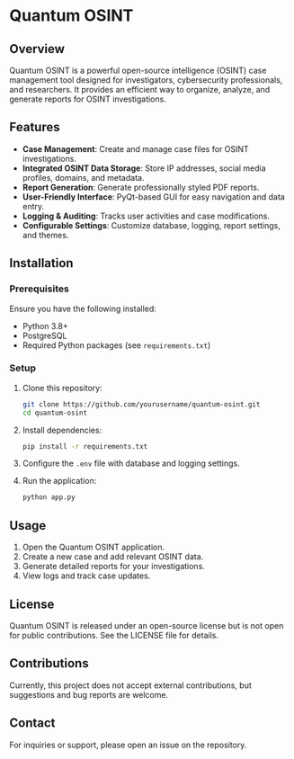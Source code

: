 # Quantum OSINT

## Overview
Quantum OSINT is a powerful open-source intelligence (OSINT) case management tool designed for investigators, cybersecurity professionals, and researchers. It provides an efficient way to organize, analyze, and generate reports for OSINT investigations.

## Features
- **Case Management**: Create and manage case files for OSINT investigations.
- **Integrated OSINT Data Storage**: Store IP addresses, social media profiles, domains, and metadata.
- **Report Generation**: Generate professionally styled PDF reports.
- **User-Friendly Interface**: PyQt-based GUI for easy navigation and data entry.
- **Logging & Auditing**: Tracks user activities and case modifications.
- **Configurable Settings**: Customize database, logging, report settings, and themes.

## Installation

### Prerequisites
Ensure you have the following installed:
- Python 3.8+
- PostgreSQL
- Required Python packages (see `requirements.txt`)

### Setup

1. Clone this repository:
   ```bash
   git clone https://github.com/yourusername/quantum-osint.git
   cd quantum-osint
   ```

2. Install dependencies:
   ```bash
   pip install -r requirements.txt
   ```

3. Configure the `.env` file with database and logging settings.

4. Run the application:
   ```bash
   python app.py
   ```

## Usage
1. Open the Quantum OSINT application.
2. Create a new case and add relevant OSINT data.
3. Generate detailed reports for your investigations.
4. View logs and track case updates.

## License
Quantum OSINT is released under an open-source license but is not open for public contributions. See the LICENSE file for details.

## Contributions
Currently, this project does not accept external contributions, but suggestions and bug reports are welcome.

## Contact
For inquiries or support, please open an issue on the repository.
